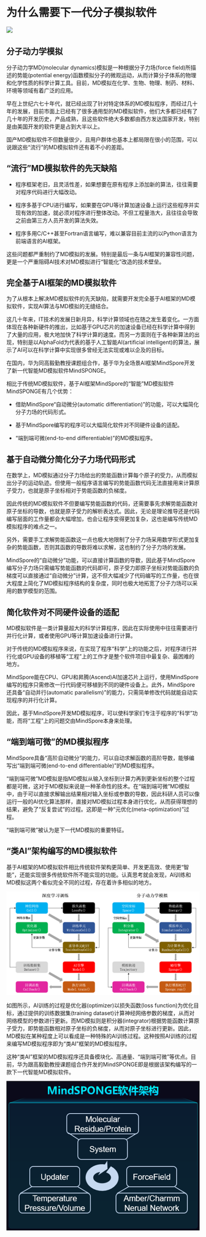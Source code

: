 # 为什么需要下一代分子模拟软件

<a href="https://gitee.com/mindspore/docs/blob/master/docs/mindsponge/docs/source_zh_cn/why.md" target="_blank"><img src="https://mindspore-website.obs.cn-north-4.myhuaweicloud.com/website-images/master/resource/_static/logo_source.png"></a>

## 分子动力学模拟

分子动力学MD(molecular dynamics)模拟是一种根据分子力场(force field)所描述的势能(potential energy)函数模拟分子的微观运动，从而计算分子体系的物理和化学性质的科学计算工具。目前，MD模拟在化学、生物、物理、制药、材料、环境等领域有着广泛的应用。

早在上世纪六七十年代，就已经出现了针对特定体系的MD模拟程序，而经过几十年的发展，目前市面上已经有了很多通用型的MD模拟软件，他们大多都已经有了几十年的开发历史，产品成熟，且这些软件绝大多数都由西方发达国家开发，特别是由美国开发的软件更是占到大半以上。

国产MD模拟软件不但数量很少，且用户群体也基本上都局限在很小的范围，可以说跟这些“流行”的MD模拟软件还有着不小的差距。

## “流行”MD模拟软件的先天缺陷

- 程序框架老旧，且灵活性差，如果想要在原有程序上添加新的算法，往往需要对程序代码进行大幅改动。

- 程序多基于CPU进行编写，如果要在GPU等计算加速设备上运行这些程序并实现有效的加速，就必须对程序进行整体改动。不但工程量浩大，且往往会导致之前由第三方人员开发的算法失效。

- 程序多用C/C++甚至Fortran语言编写，难以兼容目前主流的以Python语言为前端语言的AI框架。

这些问题都严重制约了MD模拟的发展。特别是最后一条与AI框架的兼容性问题，更是一个严重阻碍AI技术对MD模拟进行“智能化”改造的技术壁垒。

## 完全基于AI框架的MD模拟软件

为了从根本上解决MD模拟软件的先天缺陷，就需要开发完全基于AI框架的MD模拟软件，实现AI算法与MD模拟的无缝结合。

这几十年来，IT技术的发展日新月异，科学计算领域也在随之发生着变化。一方面体现在各种新硬件的推出，比如基于GPU芯片的加速设备已经在科学计算中得到了大量的应用，极大地加快了科学计算的速度。而另一方面则在于各种新算法的出现，特别是以AlphaFold为代表的基于人工智能AI(artificial intelligent)的算法，展示了AI可以在科学计算中实现很多曾经无法实现或难以企及的目标。

在国内，华为同高毅勤教授课题组合作，基于华为全场景AI框架MindSpore开发了新一代智能MD模拟软件MindSPONGE。

相比于传统MD模拟软件，基于AI框架MindSpore的“智能”MD模拟软件MindSPONGE有几个优势：

- 借助MindSpore“自动微分(automatic differentiation)”的功能，可以大幅简化分子力场的代码形式。

- 基于MindSpore编写的程序可以大幅简化软件对不同硬件设备的适配。

- “端到端可微(end-to-end differentiable)”的MD模拟程序。

## 基于自动微分简化分子力场代码形式

在数学上，MD模拟通过分子力场给出的势能函数计算每个原子的受力，从而模拟出分子的运动轨迹。但使用一般程序语言编写的势能函数代码无法直接用来计算原子受力，也就是原子坐标相对于势能函数的负梯度。

因此传统的MD模拟软件不但要编写势能函数的代码，还需要事先求解势能函数对原子坐标的导数，也就是原子受力的解析表达式。因此，无论是理论推导还是代码编写层面的工作量都会大幅增加，也会让程序变得更加复杂，这也是编写传统MD模拟程序的难点之一。

另外，需要手工求解势能函数这一点也极大地限制了分子力场采用数学形式更加复杂的势能函数，否则其函数的导数将难以求解，这也制约了分子力场的发展。

MindSpore的“自动微分”功能，可以直接计算函数的导数，因此基于MindSpore编写分子力场只需编写势能函数的代码即可，原子受力即原子坐标对势能函数的负梯度可以直接通过“自动微分”计算，这不但大幅减少了代码编写的工作量，也在很大程度上简化了MD模拟程序结构的复杂度，同时也极大地拓宽了分子力场可以采用的数学模型的范围。

## 简化软件对不同硬件设备的适配

MD模拟软件是一类计算量超大的科学计算程序，因此在实际使用中往往需要进行并行化计算，或者使用GPU等计算加速设备进行计算。

对于传统的MD模拟程序来说，在实现了程序“科学”上的功能之后，对程序进行并行化或GPU设备的移植等“工程”上的工作才是整个软件项目中最复杂、最困难的地方。

MindSpore能在CPU、GPU和昇腾(Ascend)AI加速芯片上运行，使用MindSpore编写的程序只需修改一行代码便可移植到不同的硬件设备上。此外，MindSpore还具备“自动并行(automatic parallelism)”的能力，只需简单修改代码就能自动实现程序的并行化计算。

因此，基于MindSpore开发MD模拟程序，可以使科学家们专注于程序的“科学”功能，而将“工程”上的问题交由MindSpore本身来处理。

## “端到端可微”的MD模拟程序

MindSpore具备“高阶自动微分”的能力，可以自动求解函数的高阶导数，能够编写出“端到端可微(end-to-end differentiable)”的MD模拟程序。

“端到端可微”MD模拟是指MD模拟从输入坐标到计算力再到更新坐标的整个过程都是可微，这对于MD模拟来说是一种革命性的技术。在“端到端可微”MD模拟中，由于可以直接求解输出结果相对输入坐标或参数的导数，因此科研人员可以像运行一般的AI优化算法那样，直接对MD模拟过程本身进行优化，从而获得理想的结果，避免了“反复尝试”的过程。这即是一种“元优化(meta-optimization)”过程。

“端到端可微”被认为是下一代MD模拟的重要特征。

## “类AI”架构编写的MD模拟软件

基于AI框架的MD模拟软件相比传统软件架构更简单、开发更高效、使用更“智能”，还能实现很多传统软件所不能实现的功能。认真思考就会发现，AI训练和MD模拟这两个看似完全不同的过程，存在着许多相似的地方。

![类AI分子模拟](./images/simulation.png)

如图所示，AI训练的过程是优化器(optimizer)以损失函数(loss function)为优化目标，通过提供的训练数据集(training dataset)计算神经网络参数的梯度，从而对网络模型的参数进行更新。而MD模拟则是积分器(integrator)根据势能函数计算原子受力，即势能函数相对原子坐标的负梯度，从而对原子坐标进行更新。因此，MD模拟在某种程度上可以看成是一种特殊的AI训练过程。这种按照AI训练的过程来编写MD模拟程序即为“类AI”框架的MD模拟程序。

这种“类AI”框架的MD模拟程序还具备模块化、高通量、“端到端可微”等优点。目前，华为跟高毅勤教授课题组合作开发的MindSPONGE即是根据该架构编写的一款下一代智能MD模拟软件。

![mindsponge](./images/mindsponge_software.png)
